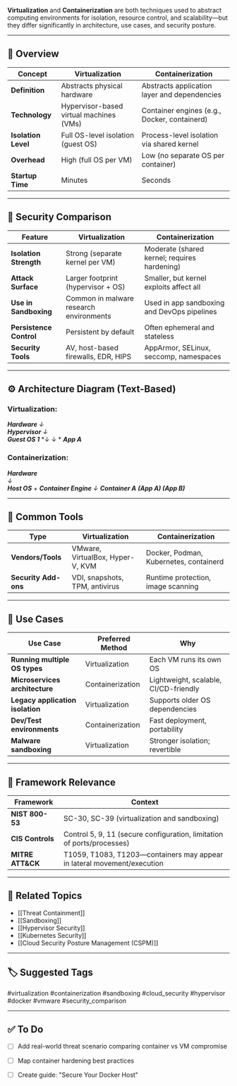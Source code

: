 **Virtualization** and **Containerization** are both techniques used to abstract computing environments for isolation, resource control, and scalability—but they differ significantly in architecture, use cases, and security posture.

---

## 🎯 Overview

| Concept             | Virtualization                          | Containerization                           |
|---------------------|------------------------------------------|---------------------------------------------|
| **Definition**       | Abstracts physical hardware             | Abstracts application layer and dependencies |
| **Technology**       | Hypervisor-based virtual machines (VMs) | Container engines (e.g., Docker, containerd) |
| **Isolation Level**  | Full OS-level isolation (guest OS)      | Process-level isolation via shared kernel    |
| **Overhead**         | High (full OS per VM)                   | Low (no separate OS per container)          |
| **Startup Time**     | Minutes                                 | Seconds                                     |

---

## 🔐 Security Comparison

| Feature                  | Virtualization                          | Containerization                            |
|--------------------------|------------------------------------------|----------------------------------------------|
| **Isolation Strength**    | Strong (separate kernel per VM)         | Moderate (shared kernel; requires hardening) |
| **Attack Surface**        | Larger footprint (hypervisor + OS)      | Smaller, but kernel exploits affect all      |
| **Use in Sandboxing**     | Common in malware research environments | Used in app sandboxing and DevOps pipelines  |
| **Persistence Control**   | Persistent by default                   | Often ephemeral and stateless                |
| **Security Tools**        | AV, host-based firewalls, EDR, HIPS     | AppArmor, SELinux, seccomp, namespaces       |

---

## ⚙️ Architecture Diagram (Text-Based)

### Virtualization:
***Hardware***
*↓*  
***Hypervisor***
*↓*  
***Guest OS 1*** 
*↓ ↓ * 
***App A***


### Containerization:
***Hardware***  
*↓*  
***Host OS*** *+* ***Container Engine***
*↓* 
***Container A***
***(App A) (App B)***


---

## 🧰 Common Tools

| Type               | Virtualization                          | Containerization                       |
|--------------------|------------------------------------------|----------------------------------------|
| **Vendors/Tools**   | VMware, VirtualBox, Hyper-V, KVM         | Docker, Podman, Kubernetes, containerd |
| **Security Add-ons**| VDI, snapshots, TPM, antivirus          | Runtime protection, image scanning     |

---

## 🧠 Use Cases

| Use Case                         | Preferred Method     | Why                                         |
|----------------------------------|----------------------|---------------------------------------------|
| **Running multiple OS types**     | Virtualization        | Each VM runs its own OS                     |
| **Microservices architecture**    | Containerization      | Lightweight, scalable, CI/CD-friendly       |
| **Legacy application isolation**  | Virtualization        | Supports older OS dependencies              |
| **Dev/Test environments**         | Containerization      | Fast deployment, portability                |
| **Malware sandboxing**           | Virtualization        | Stronger isolation; revertible              |

---

## 🧭 Framework Relevance

| Framework        | Context                                      |
|------------------|----------------------------------------------|
| **NIST 800-53**   | SC-30, SC-39 (virtualization and sandboxing)|
| **CIS Controls**  | Control 5, 9, 11 (secure configuration, limitation of ports/processes) |
| **MITRE ATT&CK**  | T1059, T1083, T1203—containers may appear in lateral movement/execution |

---

## 🔗 Related Topics

- [[Threat Containment]]
- [[Sandboxing]]
- [[Hypervisor Security]]
- [[Kubernetes Security]]
- [[Cloud Security Posture Management (CSPM)]]

---

## 🏷 Suggested Tags

#virtualization #containerization #sandboxing #cloud_security #hypervisor #docker #vmware #security_comparison

---

## ✅ To Do

- [ ] Add real-world threat scenario comparing container vs VM compromise
- [ ] Map container hardening best practices
- [ ] Create guide: "Secure Your Docker Host"



